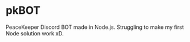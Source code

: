 # pkBOT
PeaceKeeper Discord BOT made in Node.js. Struggling to make my first Node solution work xD.
